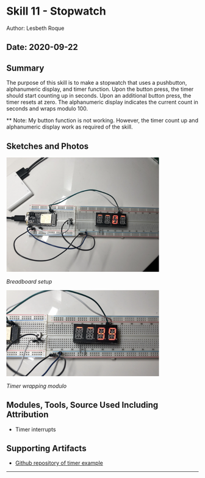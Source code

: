 #  Skill 11 - Stopwatch

Author: Lesbeth Roque

Date: 2020-09-22
-----

## Summary
The purpose of this skill is to make a stopwatch that uses a pushbutton, alphanumeric display, and timer function. Upon the button press, the timer should start counting up in seconds. Upon an additional button press, the timer resets at zero. The alphanumeric display indicates the current count in seconds and wraps modulo 100.

** Note: My button function is not working. However, the timer count up and alphanumeric display work as required of the skill.

## Sketches and Photos
<p align="left">
<img src="https://github.com/lsroque/EC444-Repository/blob/master/skills/2.%20Single%20Microcontrollers/11%20-%20Stopwatch/images/11_Setup1.jpg" alt="Breadboard Setup" width="400">
</p>
<p>
    <em>Breadboard setup</em>
</p>


<p align="left">
<img src="https://github.com/lsroque/EC444-Repository/blob/master/skills/2.%20Single%20Microcontrollers/11%20-%20Stopwatch/images/11_Setup2.jpg" alt="Wrapping Modulo" width="400">
</p>
<p>
    <em>Timer wrapping modulo</em>
</p>

## Modules, Tools, Source Used Including Attribution
- Timer interrupts

## Supporting Artifacts
- [Github repository of timer example](https://github.com/BU-EC444/code-examples/blob/master/timer-example/main/timer-example.c)

-----
